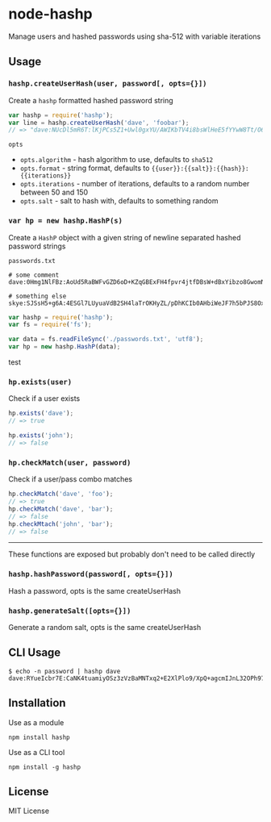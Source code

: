 node-hashp
==========

Manage users and hashed passwords using sha-512 with variable iterations

Usage
-----

### `hashp.createUserHash(user, password[, opts={}])`

Create a `hashp` formatted hashed password string

``` js
var hashp = require('hashp');
var line = hashp.createUserHash('dave', 'foobar');
// => "dave:NUcDl5mR6T:lKjPCs5Z1+Uwl0gxYU/AWIKbTV4i8bsWlHeE5fYYwW8Tt/O6YtohJasjER5kIb8RKtniyLi0ppxn3wXQyaxGzg==:68"
```

`opts`
- `opts.algorithm` - hash algorithm to use, defaults to `sha512`
- `opts.format` - string format, defaults to `{{user}}:{{salt}}:{{hash}}:{{iterations}}`
- `opts.iterations` - number of iterations, defaults to a random number between 50 and 150
- `opts.salt` - salt to hash with, defaults to something random

### `var hp = new hashp.HashP(s)`

Create a `HashP` object with a given string of newline separated hashed password strings

`passwords.txt`

```
# some comment
dave:0Hmg1NlFBz:AoUd5RaBWFvGZD6oD+KZqGBExFH4fpvr4jtfDBsW+dBxYibzo8GwomNzAtFFbaydzN1BU67TfpksCnW9uyFI7Q==:86

# something else
skye:SJSsH5+g6A:4ESGl7LUyuaVdB2SH4laTrOKHyZL/pDhKCIb0AHbiWeJF7h5bPJS8Oxe5sm6Gmb6j2kMIKnD4YK+ceW3Wq7f3A==:95
```

``` js
var hashp = require('hashp');
var fs = require('fs');

var data = fs.readFileSync('./passwords.txt', 'utf8');
var hp = new hashp.HashP(data);
```

test

### `hp.exists(user)`

Check if a user exists

``` js
hp.exists('dave');
// => true

hp.exists('john');
// => false
```

### `hp.checkMatch(user, password)`

Check if a user/pass combo matches

``` js
hp.checkMatch('dave', 'foo');
// => true
hp.checkMatch('dave', 'bar');
// => false
hp.checkMtach('john', 'bar');
// => false
```

---

These functions are exposed but probably don't need to be called directly

### `hashp.hashPassword(password[, opts={}])`

Hash a password, opts is the same createUserHash

### `hashp.generateSalt([opts={}])`

Generate a random salt, opts is the same createUserHash

CLI Usage
---------

    $ echo -n password | hashp dave
    dave:RYueIcbr7E:CaNK4tuamiyOSz3zVzBaMNTxq2+E2XlPlo9/XpQ+agcmIJnL32OPh97BUrlkBDEFn7SofQNZWlCaQnVFVfGz8w==:65

Installation
------------

Use as a module

    npm install hashp

Use as a CLI tool

    npm install -g hashp

License
-------

MIT License
